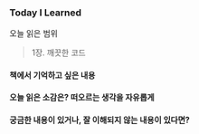 ### Today I Learned

오늘 읽은 범위

> 1장. 깨끗한 코드

<h4>책에서 기억하고 싶은 내용</h4>

<h4>오늘 읽은 소감은? 떠오르는 생각을 자유롭게</h4>

<h4>궁금한 내용이 있거나, 잘 이해되지 않는 내용이 있다면?</h4>

